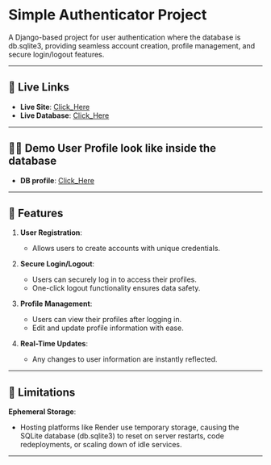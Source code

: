 # Simple Authenticator Project

A Django-based project for user authentication where the database is db.sqlite3, providing seamless account creation, profile management, and secure login/logout features.

---

## 🚀 Live Links

- **Live Site**: [Click_Here](https://simple-authenticator.onrender.com)
- **Live Database**: [Click_Here](https://simple-authenticator.onrender.com/admin/login/?next=/admin/)

---

## 👨‍💻 Demo User Profile look like inside the database

- **DB profile**: [Click_Here](https://github.com/saimhasan10/Authenticator/blob/main/Assets/demo_profile.png)

---

## 🌟 Features

1. **User Registration**:

   - Allows users to create accounts with unique credentials.

2. **Secure Login/Logout**:

   - Users can securely log in to access their profiles.
   - One-click logout functionality ensures data safety.

3. **Profile Management**:

   - Users can view their profiles after logging in.
   - Edit and update profile information with ease.

4. **Real-Time Updates**:
   - Any changes to user information are instantly reflected.

---

## 🛑 Limitations

**Ephemeral Storage**:

- Hosting platforms like Render use temporary storage, causing the SQLite database
  (db.sqlite3) to reset on server restarts, code redeployments, or scaling down of idle services.

---
